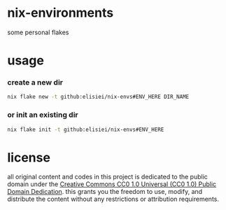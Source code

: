 # nix-environments

some personal flakes

# usage

### create a new dir

```bash
nix flake new -t github:elisiei/nix-envs#ENV_HERE DIR_NAME
```

### or init an existing dir

```bash
nix flake init -t github:elisiei/nix-envs#ENV_HERE
```

# license

all original content and codes in this project is dedicated to the public domain under the
[Creative Commons CC0 1.0 Universal (CC0 1.0) Public Domain Dedication](https://creativecommons.org/publicdomain/zero/1.0/).
this grants you the freedom to use, modify, and distribute the content without any restrictions
or attribution requirements.
